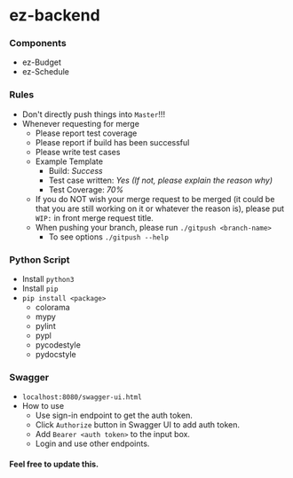 # ez-backend

### Components
* ez-Budget
* ez-Schedule

### Rules
* Don't directly push things into `Master`!!!
* Whenever requesting for merge
  * Please report test coverage
  * Please report if build has been successful
  * Please write test cases
  * Example Template
    * Build: *Success*
    * Test case written: *Yes (If not, please explain the reason why)* 
    * Test Coverage: *70%*
  * If you do NOT wish your merge request to be merged (it could be that you are still working on it or whatever the reason is), please put `WIP:` in front merge request title.
  * When pushing your branch, please run `./gitpush <branch-name>`
    * To see options `./gitpush --help`
 
 ### Python Script
 * Install `python3`
 * Install `pip`
 * `pip install <package>`
   * colorama
   * mypy
   * pylint
   * pypl
   * pycodestyle
   * pydocstyle
   
### Swagger
* `localhost:8080/swagger-ui.html`
* How to use
  * Use sign-in endpoint to get the auth token.
  * Click `Authorize` button in Swagger UI to add auth token.
  * Add `Bearer <auth token>` to the input box.
  * Login and use other endpoints.

 
 #### Feel free to update this.